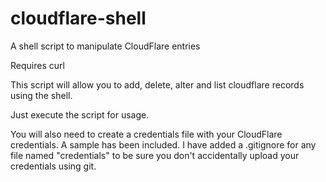 # cloudflare-shell
A shell script to manipulate CloudFlare entries

Requires curl

This script will allow you to add, delete, alter and list cloudflare records using the shell.

Just execute the script for usage.

You will also need to create a credentials file with your CloudFlare credentials. A sample has been included. I have added a .gitignore for any file named "credentials" to be sure you don't accidentally upload your credentials using git. 
